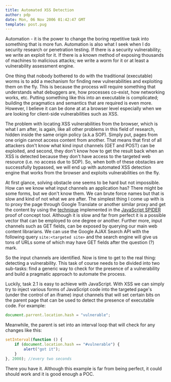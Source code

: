 ```yaml
---
title: Automated XSS Detection
author: pdp
date: Mon, 06 Nov 2006 01:42:47 GMT
template: post.pug
---
```


Automation - it is the power to change the boring repetitive task into something that is more fun. Automation is also what I seek when I do security research or penetration testing. If there is a security vulnerability; we write an exploit for it. If there is a known method of exposing thousands of machines to malicious attacks; we write a worm for it or at least a vulnerability assessment engine.

One thing that nobody bothered to do with the traditional (executable) worms is to add a mechanism for finding new vulnerabilities and exploiting them on the fly. This is because the process will require something that understands what debuggers are, how processes co-exist, how networking works, etc. Putting something like this into an executable is complicated; building the pragmatics and semantics that are required is even more. However, I believe it can be done at at a browser level especially when we are looking for client-side vulnerabilities such as XSS.

The problem with locating XSS vulnerabilities from the browser, which is what I am after, is again, like all other problems in this field of research, hidden inside the same origin policy (a.k.a SOP). Simply put, pages from one origin cannot access content from another. That means that first of all attackers don't know what kind input channels (GET and POST) can be exploited, and second, they don't know how to get the result back when an XSS is detected because they don't have access to the targeted web resource (i.e. no access due to SOP). So, when both of these obstacles are successfully bypassed, we will end up with automated XSS detection engine that works from the browser and exploits vulnerabilities on the fly.

At first glance, solving obstacle one seems to be hard but not impossible. How can we know what input channels an application has? There might be some forms, but we don't know them. We can brute force names but that is slow and kind of not what we are after. The simplest thing I come up with is to proxy the page through Google Translate or another similar proxy and get the content by using the [technique](/blog/traversing-the-web) implemented in the [JavaScript SPIDER](/blog/javascript-spider) proof of concept tool. Although it is slow and far from perfect it is a possible vector that can be employed to one degree or another. Further more, input channels such as GET fields, can be exposed by querying our main web content librarians. We can use the Google AJAX Search API with the following query `site:<targeted site>` and the search engine will give us tons of URLs some of which may have GET fields after the question (?) mark.

So the input channels are identified. Now is time to get to the real thing: detecting a vulnerability. This task of course needs to be divided into two sub-tasks: find a generic way to check for the presence of a vulnerability and build a pragmatic approach to automate the process.

Luckily, task 2.1 is easy to achieve with JavaScript. With XSS we can simply try to inject various forms of JavaScript code into the targeted page's (under the control of an iframe) input channels that will set certain bits on the parent page that can be used to detect the presence of executable code. For example:

```javascript
document.parrent.location.hash = "vulnerable";
```

Meanwhile, the parent is set into an interval loop that will check for any changes like this:

```javascript
setInterval(function () {
	if (document.location.hash == "#vulnerable") {
		alert("got it");
	}
}, 2000); //every two seconds
```

There you have it. Although this example is far from being perfect, it could should work and it is good enough a POC.
